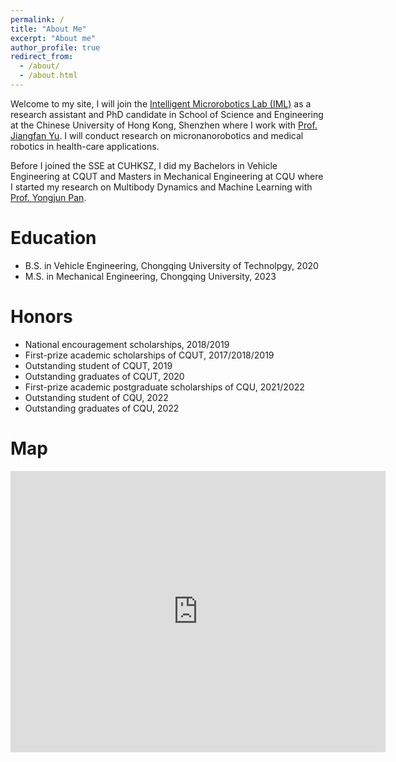```yaml
---
permalink: /
title: "About Me"
excerpt: "About me"
author_profile: true
redirect_from: 
  - /about/
  - /about.html
---
```


Welcome to my site, I will join the [Intelligent Microrobotics Lab (IML)](https://www.imlyu.com/) as a research assistant and PhD candidate in School of Science and Engineering at the Chinese University of Hong Kong, Shenzhen where I work with [Prof. Jiangfan Yu](https://sse.cuhk.edu.cn/en/faculty/yujiangfan). I will conduct research on micronanorobotics and medical robotics in health-care applications.

Before I joined the SSE at CUHKSZ, I did my Bachelors in Vehicle Engineering at CQUT and Masters in Mechanical Engineering at CQU where I started my research on Multibody Dynamics and Machine Learning with [Prof. Yongjun Pan](https://faculty.cqu.edu.cn/YongjunPan/zh_CN/index/338379/list/index.htm).

Education
======
* B.S. in Vehicle Engineering, Chongqing University of Technolpgy, 2020
* M.S. in Mechanical Engineering, Chongqing University, 2023


Honors
======
* National encouragement scholarships, 2018/2019
* First-prize academic scholarships of CQUT, 2017/2018/2019
* Outstanding student of CQUT, 2019
* Outstanding graduates of CQUT, 2020
* First-prize academic postgraduate scholarships of CQU, 2021/2022
* Outstanding student of CQU, 2022
* Outstanding graduates of CQU, 2022

Map
======

<iframe src="https://www.google.com/maps/embed?pb=!1m18!1m12!1m3!1d3681.1167666502824!2d114.20845041647941!3d22.686696732586487!2m3!1f0!2f0!3f0!3m2!1i1024!2i768!4f13 1!3m3!1m2!1s0x3404769e8e03db83%3A0x72bee586ac015803!2z6aaZ5riv5Lit5paH5aSn5a2m77yI5rex5Zyz77yJ!5e0!3m2!1szh-CN!2shk!4v1696591487071!5m2!1szh-CN!2shk" width="600" height="450" style="border:0;" allowfullscreen="" loading="lazy" referrerpolicy="no-referrer-when-downgrade"></iframe>